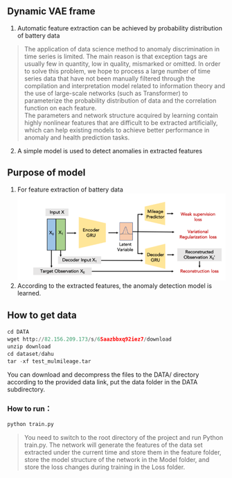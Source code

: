 ## Dynamic VAE frame

 1. Automatic feature extraction can be achieved by probability distribution of battery data  

> The application of data science method to anomaly discrimination in time series is limited.  The main reason is that exception tags are usually few in quantity, low in quality, mismarked or omitted.  In order to solve this problem, we hope to process a large number of time series data that have not been manually filtered through the compilation and interpretation model related to information theory and the use of large-scale networks (such as Transformer) to parameterize the probability distribution of data and the correlation function on each feature.  
> The parameters and network structure acquired by learning contain highly nonlinear features that are difficult to be extracted artificially, which can help existing models to achieve better performance in anomaly and health prediction tasks.  

 2. A simple model is used to detect anomalies in extracted features
## Purpose of model
 1. For feature extraction of battery data
![image](img/image.png)
 2. According to the extracted features, the anomaly detection model is learned.

## How to get data
```python
cd DATA
wget http://82.156.209.173/s/6Saazbbxq92iez7/download
unzip download
cd dataset/dahu
tar -xf test_mulmileage.tar
```
You can download and decompress the files to the DATA/ directory according to the provided data link, put the data folder in the DATA subdirectory.
### How to run：
```python
python train.py
```
> You need to switch to the root directory of the project and run Python train.py. The network will generate the features of the data set extracted under the current time and store them in the feature folder, store the model structure of the network in the Model folder, and store the loss changes during training in the Loss folder.  